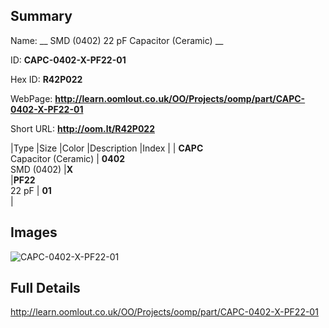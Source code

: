 

## Summary
 
Name: __ SMD (0402) 22 pF Capacitor (Ceramic) __

ID: __CAPC-0402-X-PF22-01__

Hex ID: __R42P022__

WebPage: __http://learn.oomlout.co.uk/OO/Projects/oomp/part/CAPC-0402-X-PF22-01__

Short URL: __http://oom.lt/R42P022__


|Type   |Size   |Color   |Description   |Index   |
| __CAPC__ <br>Capacitor (Ceramic)  | __0402__<br>SMD (0402)   |__X__<br>    |__PF22__<br>22 pF    | __01__<br>  |


## Images
![CAPC-0402-X-PF22-01](http://oomlout.com/oomp-gen/parts/CAPC-0402-X-PF22-01/CAPC-0402-X-PF22-01_420.jpg)

## Full Details

 http://learn.oomlout.co.uk/OO/Projects/oomp/part/CAPC-0402-X-PF22-01

